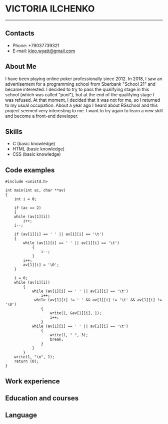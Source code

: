 # VICTORIA ILCHENKO
___

## Contacts
- Phone: +79037739321
- E-mail: kleo.wyatt@gmail.com

## About Me
I have been playing online poker professionally since 2012. In 2018, I saw an advertisement for a programming school from Sberbank "School 21" and became interested. I decided to try to pass the qualifying stage in this school (which was called "pool"), but at the end of the qualifying stage I was refused. At that moment, I decided that it was not for me, so I returned to my usual occupation. About a year ago I heard about RSschool and this project seemed very interesting to me. I want to try again to learn a new skill and become a front-end developer.

## Skills
- C (basic knowledge)
- HTML (basic knowledge)
- CSS (basic knowledge)

## Code examples

```
#include <unistd.h>

int main(int ac, char **av)
{
    int i = 0;
    
    if (ac == 2)
    {
    while (av[1][i])
        i++;
    i--;
    
    if (av[1][i] == ' ' || av[1][i] == '\t')
    {
        while (av[1][i] == ' ' || av[1][i] == '\t')
            {
                i--;
            }
        i++;
        av[1][i] = '\0';
    }
    
    i = 0;
    while (av[1][i])
        {
            while (av[1][i] == ' ' || av[1][i] == '\t')
                i++;
             while (av[1][i] != ' ' && av[1][i] != '\t' && av[1][i] != '\0')
                {
                    write(1, &av[1][i], 1);
                    i++;
                }
            while (av[1][i] == ' ' || av[1][i] == '\t')
                {
                    write(1, " ", 3);
                    break;
                }
            }
        }
    write(1, "\n", 1);
    return (0);
}

```

## Work experience

## Education and courses

## Language
